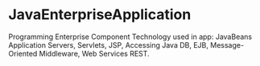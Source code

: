 # JavaEnterpriseApplication
Programming Enterprise Component
Technology used in app: JavaBeans Application Servers, Servlets, JSP, Accessing Java DB, EJB, Message-Oriented Middleware, Web Services REST.
